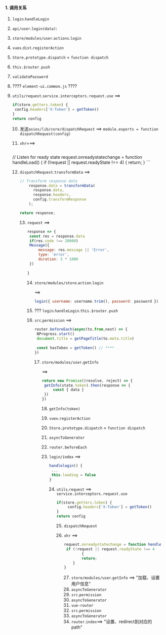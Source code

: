 #### 1. 调用关系

1. `login`.`handleLogin`
2. `api/user`.`login(data)`: 



1. `store/modules/user`.`actions`.`login`

2. `vuex`.`dist`.`registerAction`

3. `Store.prototype.dispatch` = `function dispatch`

4. `this.$router.push`

5. `validatePassword`

6. ???? `element-ui.common.js` ????

7. `utils/request`.`service.interceptors.request.use` ==> 

   ```javascript
   if(store.getters.token) {
    config.headers['X-Token'] = getToken()
   }
   return config
   ```

   10. 发送`axios/lib/core/dispatchRequest` ==> `module.exports = function dispatchRequest(config)`
   11. `xhr`===>

          ```javascript
   // Listen for ready state
       request.onreadystatechange = function handleLoad() {
         if (!request || request.readyState !== 4) {
           return;
         }
          ```

   12. `dispatchRequest`.`transformData` ==>

       ```javascript
       // Transform response data
           response.data = transformData(
             response.data,
             response.headers,
             config.transformResponse
           );
       
       return response;
       ```

       13. `request` ==>

           ```javascript
           response => {
           	const res = response.data
           	if(res.code !== 20000)
           	Message({
           		message: res.message || 'Error',
           		type: 'error',
           		duration: 5 * 1000
           	})
           	
           }
           ```

           14. `store/modules/store`.`action`.`login`

               ==> 

               ```javascript
               login({ username: username.trim(), password: password })
               ```

           15. ??? `login`.`handleLogin`.`this.$router.push`

           16. `src`.`permission` ==>

               ```javascript
               router.beforeEach(async(to,from,next) => {
               	NProgress.start()
               	document.title = getPageTitle(to.meta.title)
               	
               	const hasToken = getToken() // ****
               })
               ```

               17. `store/modules/user`.`getInfo`

                   ==> 

                   ```javascript
                   return new Promise((resolve, reject) => {
                   	getInfo(state.token).then(response => {
                   		const { data }
                   	})
                   })
                   ```

                   18. `getInfo(token)`

                   19. `vuex`.`registerAction`

                   20. `Store.prototype.dispatch` = `function dispatch`

                   21. `asyncToGenerator`

                   22. `router.beforeEach`

                   23. `login/index` ==>

                       ```javascript
                       handlelogin() {
                       	...
                       	this.loading = false
                       }
                       ```

                       24. `utils`.`request` ==> `service.interceptors.request.use`

                           ```javascript
                           if(store.getters.token) {
                            	config.headers['X-Token'] = getToken()
                           }
                           return config
                           ```

                           25. `dispatchRequest`

                           26. `xhr` ==> 

                               ```javascript
                               request.onreadystatechange = function hendleLoad() {
                               	if (!request || request.readyState !== 4
                                       {
                                       return;
                                   }
                               }
                               ```

                               27. `store/modules/user`.`getInfo` ==> "加载、设置用户信息"
                               28. `asyncToGenerator`
                               29. `src`.`permission`
                               30. `asyncToGenerator`
                               31. `vue-router`
                               32. `src`.`permission`
                               33. `asyncToGenerator`
                               34. `router`.`index`==> "设置、redirect到对应的path"

